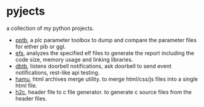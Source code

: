 # pyjects

a collection of my python projects.

  * [pptb](./pptb/pptb.py), a plc parameter toolbox to dump and compare the parameter files for either pib or ggl.
  * [efs](./efs/efs.py), analyzes the specified elf files to generate the report including the code size, memory usage and linking libraries.
  * [dbtb](./dbtb/dbtb.py), listens doorbell notifications, ask doorbell to send event notifications, rest-like api testing.
  * [hamu](./hamu/hamu.py), html archives merge utility. to merge html/css/js files into a single html file.
  * [h2c](./h2c/h2c.py), header file to c file generator. to generate c source files from the header files.

